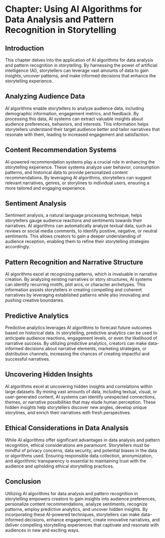 Chapter: Using AI Algorithms for Data Analysis and Pattern Recognition in Storytelling
======================================================================================

Introduction
------------

This chapter delves into the application of AI algorithms for data analysis and pattern recognition in storytelling. By harnessing the power of artificial intelligence (AI), storytellers can leverage vast amounts of data to gain insights, uncover patterns, and make informed decisions that enhance the storytelling experience.

Analyzing Audience Data
-----------------------

AI algorithms enable storytellers to analyze audience data, including demographic information, engagement metrics, and feedback. By processing this data, AI systems can extract valuable insights about audience preferences, behaviors, and interests. This information helps storytellers understand their target audience better and tailor narratives that resonate with them, leading to increased engagement and satisfaction.

Content Recommendation Systems
------------------------------

AI-powered recommendation systems play a crucial role in enhancing the storytelling experience. These systems analyze user behavior, consumption patterns, and historical data to provide personalized content recommendations. By leveraging AI algorithms, storytellers can suggest relevant narratives, genres, or storylines to individual users, ensuring a more tailored and engaging experience.

Sentiment Analysis
------------------

Sentiment analysis, a natural language processing technique, helps storytellers gauge audience reactions and sentiments towards their narratives. AI algorithms can automatically analyze textual data, such as reviews or social media comments, to identify positive, negative, or neutral sentiments. This allows creators to gain a deeper understanding of audience reception, enabling them to refine their storytelling strategies accordingly.

Pattern Recognition and Narrative Structure
-------------------------------------------

AI algorithms excel at recognizing patterns, which is invaluable in narrative creation. By analyzing existing narratives or story structures, AI systems can identify recurring motifs, plot arcs, or character archetypes. This information assists storytellers in creating compelling and coherent narratives by leveraging established patterns while also innovating and pushing creative boundaries.

Predictive Analytics
--------------------

Predictive analytics leverages AI algorithms to forecast future outcomes based on historical data. In storytelling, predictive analytics can be used to anticipate audience reactions, engagement levels, or even the likelihood of narrative success. By utilizing predictive analytics, creators can make data-informed decisions about narrative elements, marketing strategies, or distribution channels, increasing the chances of creating impactful and successful narratives.

Uncovering Hidden Insights
--------------------------

AI algorithms excel at uncovering hidden insights and correlations within large datasets. By mining vast amounts of data, including textual, visual, or user-generated content, AI systems can identify unexpected connections, themes, or narrative possibilities that may elude human perception. These hidden insights help storytellers discover new angles, develop unique storylines, and enrich their narratives with fresh perspectives.

Ethical Considerations in Data Analysis
---------------------------------------

While AI algorithms offer significant advantages in data analysis and pattern recognition, ethical considerations are paramount. Storytellers must be mindful of privacy concerns, data security, and potential biases in the data or algorithms used. Ensuring responsible data collection, anonymization, and algorithmic transparency is essential to maintaining trust with the audience and upholding ethical storytelling practices.

Conclusion
----------

Utilizing AI algorithms for data analysis and pattern recognition in storytelling empowers creators to gain insights into audience preferences, personalize content recommendations, analyze sentiments, recognize patterns, employ predictive analytics, and uncover hidden insights. By incorporating these AI-powered techniques, storytellers can make data-informed decisions, enhance engagement, create innovative narratives, and deliver compelling storytelling experiences that captivate and resonate with audiences in new and exciting ways.
